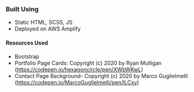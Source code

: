### Built Using
* Static HTML, SCSS, JS
* Deployed on AWS Amplify
#### Resources Used
* Bootstrap
* Portfolio Page Cards: Copyright (c) 2020 by Ryan Mulligan (https://codepen.io/hexagoncircle/pen/XWbWKwL)
* Contact Page Background- Copyright (c) 2020 by Marco Guglielmelli (https://codepen.io/MarcoGuglielmelli/pen/lLCxy)
